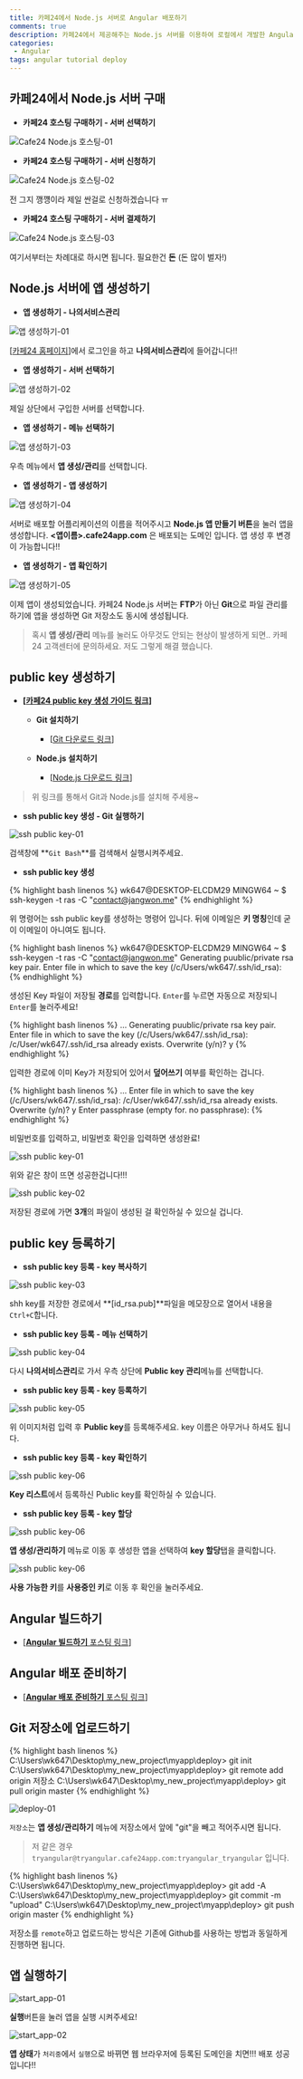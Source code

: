 ```yaml
---
title: 카페24에서 Node.js 서버로 Angular 배포하기
comments: true
description: 카페24에서 제공해주는 Node.js 서버를 이용하여 로컬에서 개발한 Angular를 배포하는 방법에 대한 포스팅입니다.
categories:
 - Angular
tags: angular tutorial deploy
---
```


## 카페24에서 Node.js 서버 구매

* **카페24 호스팅 구매하기 - 서버 선택하기**

![Cafe24 Node.js 호스팅-01](https://raw.githubusercontent.com/wkddnjset/wkddnjset.github.io/master/_posts/images/2018-01-30/cafe24_01.png)

* **카페24 호스팅 구매하기 - 서버 신청하기**

![Cafe24 Node.js 호스팅-02](https://raw.githubusercontent.com/wkddnjset/wkddnjset.github.io/master/_posts/images/2018-01-30/cafe24_02.png)

전 그지 깽꺵이라 제일 싼걸로 신청하겠습니다 ㅠ

* **카페24 호스팅 구매하기 - 서버 결제하기**

![Cafe24 Node.js 호스팅-03](https://raw.githubusercontent.com/wkddnjset/wkddnjset.github.io/master/_posts/images/2018-01-30/cafe24_03.png)

여기서부터는 차례대로 하시면 됩니다. 필요한건 **돈** (돈 많이 벌자!)

## Node.js 서버에 앱 생성하기

* **앱 생성하기 - 나의서비스관리**

![앱 생성하기-01](https://raw.githubusercontent.com/wkddnjset/wkddnjset.github.io/master/_posts/images/2018-01-30/app_01.png)

[[카페24 홈페이지](https://www.cafe24.com)]에서 로그인을 하고 **나의서비스관리**에 들어갑니다!!

* **앱 생성하기 - 서버 선택하기**

![앱 생성하기-02](https://raw.githubusercontent.com/wkddnjset/wkddnjset.github.io/master/_posts/images/2018-01-30/app_02.png)

제일 상단에서 구입한 서버를 선택합니다.

* **앱 생성하기 - 메뉴 선택하기**

![앱 생성하기-03](https://raw.githubusercontent.com/wkddnjset/wkddnjset.github.io/master/_posts/images/2018-01-30/app_03.png)

우측 메뉴에서 **앱 생성/관리**를 선택합니다.

* **앱 생성하기 - 앱 생성하기**

![앱 생성하기-04](https://raw.githubusercontent.com/wkddnjset/wkddnjset.github.io/master/_posts/images/2018-01-30/app_04.png)

서버로 배포할 어플리케이션의 이름을 적어주시고 **Node.js 앱 만들기 버튼**을 눌러 앱을 생성합니다. 
**<앱이름>.cafe24app.com** 은 배포되는 도메인 입니다. 앱 생성 후 변경이 가능합니다!!

* **앱 생성하기 - 앱 확인하기**

![앱 생성하기-05](https://raw.githubusercontent.com/wkddnjset/wkddnjset.github.io/master/_posts/images/2018-01-30/app_05.png)

이제 앱이 생성되었습니다. 카페24 Node.js 서버는 **FTP**가 아닌 **Git**으로 파일 관리를 하기에 앱을 생성하면 Git 저장소도 동시에 생성됩니다.

> 혹시 **앱 생성/관리** 메뉴를 눌러도 아무것도 안되는 현상이 발생하게 되면.. 카페24 고객센터에 문의하세요. 저도 그렇게 해결 했습니다.

## public key 생성하기

* **[[카페24 public key 생성 가이드 링크](https://help.cafe24.com/cs/cs_manual_view.php?idx=46&page=1&categoryIdx=509&s_key=&s_value=&man_no=1)]**

	+ **Git 설치하기**
		* [[Git 다운로드 링크](https://git-scm.com/downloads)]

	+ **Node.js 설치하기**
		* [[Node.js 다운로드 링크](https://nodejs.org/ko/download/)]

> 위 링크를 통해서 Git과 Node.js를 설치해 주세용~

* **ssh public key 생성 - Git 실행하기**

![ssh public key-01](https://raw.githubusercontent.com/wkddnjset/wkddnjset.github.io/master/_posts/images/2018-01-30/ssh_01.png)

검색창에 **`Git Bash`**를 검색해서 실행시켜주세요.

* **ssh public key 생성**

{% highlight bash linenos %}
wk647@DESKTOP-ELCDM29 MINGW64 ~
$ ssh-keygen -t ras -C "contact@jangwon.me"
{% endhighlight %}

위 명령어는 ssh public key를 생성하는 명령어 입니다. 뒤에 이메일은 **키 명칭**인데 굳이 이메일이 아니여도 됩니다. 

{% highlight bash linenos %}
wk647@DESKTOP-ELCDM29 MINGW64 ~
$ ssh-keygen -t ras -C "contact@jangwon.me"
Generating puublic/private rsa key pair.
Enter file in which to save the key (/c/Users/wk647/.ssh/id_rsa):
{% endhighlight %}

생성된 Key 파일이 저장될 **경로**를 입력합니다. `Enter`를 누르면 자동으로 저장되니 `Enter`를 눌러주세요!

{% highlight bash linenos %}
...
Generating puublic/private rsa key pair.
Enter file in which to save the key (/c/Users/wk647/.ssh/id_rsa):
/c/User/wk647/.ssh/id_rsa already exists.
Overwrite (y/n)? y
{% endhighlight %}

입력한 경로에 이미 Key가 저장되어 있어서 **덮어쓰기** 여부를 확인하는 겁니다.

{% highlight bash linenos %}
...
Enter file in which to save the key (/c/Users/wk647/.ssh/id_rsa):
/c/User/wk647/.ssh/id_rsa already exists.
Overwrite (y/n)? y
Enter passphrase (empty for. no passphrase):
{% endhighlight %}

비밀번호를 입력하고, 비밀번호 확인을 입력하면 생성완료!

![ssh public key-01](https://raw.githubusercontent.com/wkddnjset/wkddnjset.github.io/master/_posts/images/2018-01-30/ssh_06.png)

위와 같은 창이 뜨면 성공한겁니다!!!

![ssh public key-02](https://raw.githubusercontent.com/wkddnjset/wkddnjset.github.io/master/_posts/images/2018-01-30/ssh_07.png)

저장된 경로에 가면 **3개**의 파일이 생성된 걸 확인하실 수 있으실 겁니다.

## public key 등록하기


* **ssh public key 등록 - key 복사하기**

![ssh public key-03](https://raw.githubusercontent.com/wkddnjset/wkddnjset.github.io/master/_posts/images/2018-01-30/register_01.png)

shh key를 저장한 경로에서 **[id_rsa.pub]**파일을 메모장으로 열어서 내용을 `Ctrl+C`합니다.

* **ssh public key 등록 - 메뉴 선택하기**

![ssh public key-04](https://raw.githubusercontent.com/wkddnjset/wkddnjset.github.io/master/_posts/images/2018-01-30/register_02.png)

다시 **나의서비스관리**로 가서 우측 상단에 **Public key 관리**메뉴를 선택합니다.

* **ssh public key 등록 - key 등록하기**

![ssh public key-05](https://raw.githubusercontent.com/wkddnjset/wkddnjset.github.io/master/_posts/images/2018-01-30/register_03.png)

위 이미지처럼 입력 후 **Public key**를 등록해주세요. key 이름은 아무거나 하셔도 됩니다.

* **ssh public key 등록 - key 확인하기**

![ssh public key-06](https://raw.githubusercontent.com/wkddnjset/wkddnjset.github.io/master/_posts/images/2018-01-30/register_04.png)

**Key 리스트**에서 등록하신 Public key를 확인하실 수 있습니다.

* **ssh public key 등록 - key 할당**

![ssh public key-06](https://raw.githubusercontent.com/wkddnjset/wkddnjset.github.io/master/_posts/images/2018-01-30/register_05.png)

**앱 생성/관리하기** 메뉴로 이동 후 생성한 앱을 선택하여 **key 할당**탭을 클릭합니다.

![ssh public key-06](https://raw.githubusercontent.com/wkddnjset/wkddnjset.github.io/master/_posts/images/2018-01-30/register_06.png)

**사용 가능한 키**를 **사용중인 키**로 이동 후 확인을 눌러주세요.

## Angular 빌드하기

- [[**Angular 빌드하기** 포스팅 링크](https://wkddnjset.github.io/angular/2018/01/31/Angular-설치-및-프로젝트-생성&빌드하기/)]

## Angular 배포 준비하기

- [[**Angular 배포 준비하기** 포스팅 링크](https://wkddnjset.github.io/angular/2018/01/31/Angular-배포-준비하기/)]


## Git 저장소에 업로드하기

{% highlight bash linenos %}
C:\Users\wk647\Desktop\my_new_project\myapp\deploy> git init
C:\Users\wk647\Desktop\my_new_project\myapp\deploy> git remote add origin 저장소
C:\Users\wk647\Desktop\my_new_project\myapp\deploy> git pull origin master
{% endhighlight %}

![deploy-01](https://raw.githubusercontent.com/wkddnjset/wkddnjset.github.io/master/_posts/images/2018-01-30/deploy_01.png)

`저장소`는 **앱 생성/관리하기** 메뉴에 저장소에서 앞에 "git"을 빼고 적어주시면 됩니다.

> 저 같은 경우 `tryangular@tryangular.cafe24app.com:tryangular_tryangular` 입니다.

{% highlight bash linenos %}
C:\Users\wk647\Desktop\my_new_project\myapp\deploy> git add -A
C:\Users\wk647\Desktop\my_new_project\myapp\deploy> git commit -m "upload"
C:\Users\wk647\Desktop\my_new_project\myapp\deploy> git push origin master
{% endhighlight %}

저장소를 `remote`하고 업로드하는 방식은 기존에 Github를 사용하는 방법과 동일하게 진행하면 됩니다.

## 앱 실행하기

![start_app-01](https://raw.githubusercontent.com/wkddnjset/wkddnjset.github.io/master/_posts/images/2018-01-30/start_app_01.png)

**실행**버튼을 눌러 앱을 실행 시켜주세요!

![start_app-02](https://raw.githubusercontent.com/wkddnjset/wkddnjset.github.io/master/_posts/images/2018-01-30/start_app_02.png)

**앱 상태**가 `처리중`에서 `실행`으로 바뀌면 웹 브라우저에 등록된 도메인을 치면!!! 배포 성공입니다!!





 
